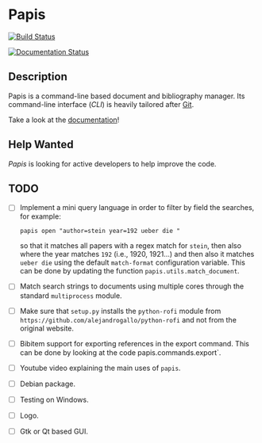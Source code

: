 
# Papis

[![Build Status](https://travis-ci.org/alejandrogallo/papis.svg?branch=master)](https://travis-ci.org/alejandrogallo/papis)

<a href='http://papis.readthedocs.io/en/latest/?badge=latest'>
    <img src='https://readthedocs.org/projects/papis/badge/?version=latest' alt='Documentation Status' />
</a>

## Description

Papis is a command-line based document and bibliography manager.  Its
command-line interface (*CLI*) is heavily tailored after
[Git](http://git-scm.com).

Take a look at the [documentation](http://papis.readthedocs.io/en/latest/)!

## Help Wanted

*Papis* is looking for active developers to help improve the code.

## TODO

- [ ] Implement a mini query language in order to filter by field the searches,
  for example:
  ```
  papis open "author=stein year=192 ueber die "
  ```
  so that it matches all papers with a regex match for `stein`, then also where
  the year matches `192` (i.e., 1920, 1921...) and then also it matches
  `ueber die` using the default `match-format` configuration variable.
  This can be done by updating the function `papis.utils.match_document`.
- [ ] Match search strings to documents using multiple cores
  through the standard `multiprocess` module.
- [ ] Make sure that `setup.py` installs the `python-rofi` module from
  `https://github.com/alejandrogallo/python-rofi` and not from the original
  website.
- [ ] Bibitem support for exporting references in the export command.
  This can be done by looking at the code papis.commands.export`.
- [ ] Youtube video explaining the main uses of `papis`.
- [ ] Debian package.
- [ ] Testing on Windows.
- [ ] Logo.
- [ ] Gtk or Qt based GUI.

